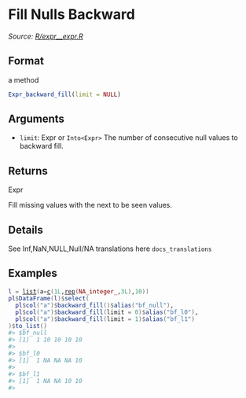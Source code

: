 # Fill Nulls Backward

*Source: [R/expr__expr.R](https://github.com/pola-rs/r-polars/tree/main/R/expr__expr.R)*

## Format

a method

```r
Expr_backward_fill(limit = NULL)
```

## Arguments

- `limit`: Expr or `Into<Expr>` The number of consecutive null values to backward fill.

## Returns

Expr

Fill missing values with the next to be seen values.

## Details

See Inf,NaN,NULL,Null/NA translations here `docs_translations`

## Examples

<pre class='r-example'><code><span class='r-in'><span><span class='va'>l</span> <span class='op'>=</span> <span class='fu'><a href='https://rdrr.io/r/base/list.html'>list</a></span><span class='op'>(</span>a<span class='op'>=</span><span class='fu'><a href='https://rdrr.io/r/base/c.html'>c</a></span><span class='op'>(</span><span class='fl'>1L</span>,<span class='fu'><a href='https://rdrr.io/r/base/rep.html'>rep</a></span><span class='op'>(</span><span class='cn'>NA_integer_</span>,<span class='fl'>3L</span><span class='op'>)</span>,<span class='fl'>10</span><span class='op'>)</span><span class='op'>)</span></span></span>
<span class='r-in'><span><span class='va'>pl</span><span class='op'>$</span><span class='fu'>DataFrame</span><span class='op'>(</span><span class='va'>l</span><span class='op'>)</span><span class='op'>$</span><span class='fu'>select</span><span class='op'>(</span></span></span>
<span class='r-in'><span>  <span class='va'>pl</span><span class='op'>$</span><span class='fu'>col</span><span class='op'>(</span><span class='st'>"a"</span><span class='op'>)</span><span class='op'>$</span><span class='fu'>backward_fill</span><span class='op'>(</span><span class='op'>)</span><span class='op'>$</span><span class='fu'>alias</span><span class='op'>(</span><span class='st'>"bf_null"</span><span class='op'>)</span>,</span></span>
<span class='r-in'><span>  <span class='va'>pl</span><span class='op'>$</span><span class='fu'>col</span><span class='op'>(</span><span class='st'>"a"</span><span class='op'>)</span><span class='op'>$</span><span class='fu'>backward_fill</span><span class='op'>(</span>limit <span class='op'>=</span> <span class='fl'>0</span><span class='op'>)</span><span class='op'>$</span><span class='fu'>alias</span><span class='op'>(</span><span class='st'>"bf_l0"</span><span class='op'>)</span>,</span></span>
<span class='r-in'><span>  <span class='va'>pl</span><span class='op'>$</span><span class='fu'>col</span><span class='op'>(</span><span class='st'>"a"</span><span class='op'>)</span><span class='op'>$</span><span class='fu'>backward_fill</span><span class='op'>(</span>limit <span class='op'>=</span> <span class='fl'>1</span><span class='op'>)</span><span class='op'>$</span><span class='fu'>alias</span><span class='op'>(</span><span class='st'>"bf_l1"</span><span class='op'>)</span></span></span>
<span class='r-in'><span><span class='op'>)</span><span class='op'>$</span><span class='fu'>to_list</span><span class='op'>(</span><span class='op'>)</span></span></span>
<span class='r-out co'><span class='r-pr'>#&gt;</span> $bf_null</span>
<span class='r-out co'><span class='r-pr'>#&gt;</span> [1]  1 10 10 10 10</span>
<span class='r-out co'><span class='r-pr'>#&gt;</span> </span>
<span class='r-out co'><span class='r-pr'>#&gt;</span> $bf_l0</span>
<span class='r-out co'><span class='r-pr'>#&gt;</span> [1]  1 NA NA NA 10</span>
<span class='r-out co'><span class='r-pr'>#&gt;</span> </span>
<span class='r-out co'><span class='r-pr'>#&gt;</span> $bf_l1</span>
<span class='r-out co'><span class='r-pr'>#&gt;</span> [1]  1 NA NA 10 10</span>
<span class='r-out co'><span class='r-pr'>#&gt;</span> </span>
 </code></pre>